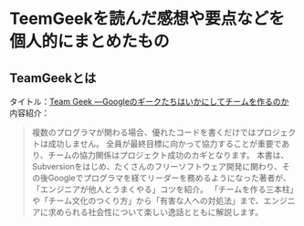 # TeemGeekを読んだ感想や要点などを個人的にまとめたもの
## TeamGeekとは
タイトル：[Team Geek ―Googleのギークたちはいかにしてチームを作るのか](http://amzn.asia/i2MLRHb)
<br>
内容紹介：
>複数のプログラマが関わる場合、優れたコードを書くだけではプロジェクトは成功しません。
全員が最終目標に向かって協力することが重要であり、チームの協力関係はプロジェクト成功のカギとなります。
本書は、Subversionをはじめ、たくさんのフリーソフトウェア開発に関わり、その後Googleでプログラマを経てリーダーを務めるようになった著者が、「エンジニアが他人とうまくやる」コツを紹介。
「チームを作る三本柱」や「チーム文化のつくり方」から「有害な人への対処法」まで、エンジニアに求められる社会性について楽しい逸話とともに解説します。
